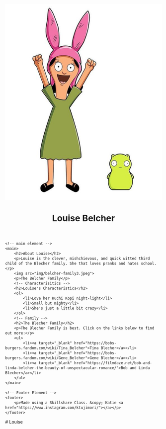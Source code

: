 <!DOCTYPE html>
<html>
<head>
	<title>Louise Belcher</title>
	<link rel="icon" href="img/Avatar-Louise.jpg">
</head>

<body>
	<!-- header element -->
	<header>
		<img src="img/avatar-louise2.jpeg">
		<h1>Louise Belcher</h1>
	</header>

	<!-- main element -->
	<main>
		<h2>About Louise</h2>
		<p>Louise is the clever, mishchievous, and quick witted third child of the Blecher family. She that loves pranks and hates school. </p>
		<img src="img/belcher-family3.jpeg">
		<p>The Belcher Family</p>
		<!-- Characterisitics -->
		<h2>Louise's Characteristics</h2>
		<ol>
			<li>Love her Kuchi Kopi night-light</li>
			<li>Small but mighty</li>
			<li>She's just a little bit crazy</li>
		</ol>
		<!-- Family -->
		<h2>The Blecher Family</h2>
		<p>The Blecher Family is best. Click on the links below to find out more:</p>
		<ul>
			<li><a target="_blank" href="https://bobs-burgers.fandom.com/wiki/Tina_Belcher">Tina Blecher</a></li>
			<li><a target="_blank" href="https://bobs-burgers.fandom.com/wiki/Gene_Belcher">Gene Blecher</a></li>
			<li><a target="_blank" href="https://filmdaze.net/bob-and-linda-belcher-the-beauty-of-unspectacular-romance/">Bob and Linda Blecher</a></li>
		</ul>
	</main>

	<!-- Footer Element -->
	<footer>
		<p>Made using a Skillshare Class. &copy; Katie <a href="https://www.instagram.com/ktujimori/"></a></p>
	</footer>
</body>
</html># Louise
 
